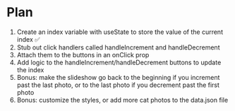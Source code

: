 # Plan

1. Create an index variable with useState to store the value of the current index ✅
2. Stub out click handlers called handleIncrement and handleDecrement
3. Attach them to the buttons in an onClick prop
4. Add logic to the handleIncrement/handleDecrement buttons to update the index
5. Bonus: make the slideshow go back to the beginning if you increment past the last photo, or to the last photo if you decrement past the first photo
6. Bonus: customize the styles, or add more cat photos to the data.json file
